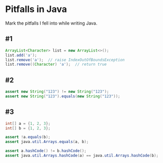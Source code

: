 # Pitfalls in Java
Mark the pitfalls I fell into while writing Java.


## #1
```java
ArrayList<Character> list = new ArrayList<>();
list.add('a');
list.remove('a');  // raise IndexOutOfBoundsException
list.remove((Character) 'a');  // return true
```

## #2
```java
assert new String("123") != new String("123");
assert new String("123").equals(new String("123"));
```

## #3
```java
int[] a = {1, 2, 3};
int[] b = {1, 2, 3};

assert !a.equals(b);
assert java.util.Arrays.equals(a, b);

assert a.hashCode() != b.hashCode();
assert java.util.Arrays.hashCode(a) == java.util.Arrays.hashCode(b);
```
